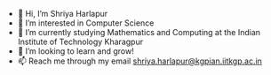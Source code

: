 - 👋 Hi, I’m Shriya Harlapur
- 👀 I’m interested in Computer Science
- 🌱 I’m currently studying Mathematics and Computing at the Indian Institute of Technology Kharagpur
- 💞️ I’m looking to learn and grow!
- 📫 Reach me through my email shriya.harlapur@kgpian.iitkgp.ac.in

<!---
shriya-h/shriya-h is a ✨ special ✨ repository because its `README.md` (this file) appears on your GitHub profile.
You can click the Preview link to take a look at your changes.
--->
